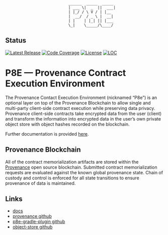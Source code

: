 ```
                            ______  _____  _____
                            | ___ \|  _  ||  ___|
                            | |_/ / \ V / | |__
                            |  __/  / _ \ |  __|
                            | |    | |_| || |___
                            \_|    \_____/\____/

```
## Status

[![Latest Release][release-badge]][release-latest]
[![Code Coverage][code-coverage-badge]][code-coverage-report]
[![License][license-badge]][license-url]
[![LOC][loc-badge]][loc-report]

[code-coverage-badge]: https://codecov.io/gh/provenance-io/p8e/branch/main/graph/badge.svg
[code-coverage-report]: https://app.codecov.io/gh/provenance-io/p8e

[release-badge]: https://img.shields.io/github/v/tag/provenance-io/p8e.svg?sort=semver
[release-latest]: https://github.com/provenance-io/p8e/releases/latest

[license-badge]: https://img.shields.io/github/license/provenance-io/p8e.svg
[license-url]: https://github.com/provenance-io/p8e/blob/main/LICENSE

[loc-badge]: https://tokei.rs/b1/github/provenance-io/p8e
[loc-report]: https://github.com/provenance-io/p8e

# P8E — Provenance Contract Execution Environment

The Provenance Contact Execution Environment (nicknamed “P8e”) is an optional layer on top of the Provenance Blockchain
to allow single and multi-party client-side contract execution while preserving data privacy.
Provenance client-side contracts take encrypted data from the user (client) and transform the information into
encrypted data in the user’s own private object store with object hashes recorded on the blockchain.

Further documentation is provided [here](https://docs.provenance.io/p8e/overview).

## Provenance Blockchain

All of the contract memorialization artifacts are stored within the [Provenance](https://github.com/provenance-io/provenance)
open source blockchain. Submitted contract memorialization requests are evaluated against the known global provenance state.
Chain of custody and control is enforced for all state transitions to ensure provenance of data is maintained.

## Links

- [docs](https://docs.provenance.io/)
- [provenance github](https://github.com/provenance-io/provenance)
- [p8e-gradle-plugin github](https://github.com/provenance-io/p8e-gradle-plugin)
- [object-store github](https://github.com/provenance-io/object-store)
